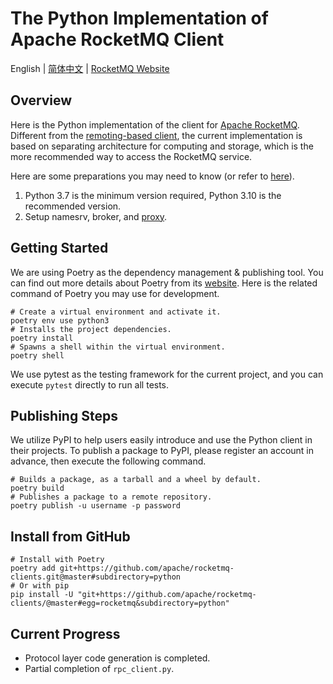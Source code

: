 # The Python Implementation of Apache RocketMQ Client

English | [简体中文](README-CN.md) | [RocketMQ Website](https://rocketmq.apache.org/)

## Overview

Here is the Python implementation of the client for [Apache RocketMQ](https://rocketmq.apache.org/). Different from the [remoting-based client](https://github.com/apache/rocketmq/tree/develop/client), the current implementation is based on separating architecture for computing and storage, which is the more recommended way to access the RocketMQ service.

Here are some preparations you may need to know (or refer to [here](https://rocketmq.apache.org/docs/quickStart/02quickstart/)).

1. Python 3.7 is the minimum version required, Python 3.10 is the recommended version.
2. Setup namesrv, broker, and [proxy](https://github.com/apache/rocketmq/tree/develop/proxy).

## Getting Started

We are using Poetry as the dependency management & publishing tool. You can find out more details about Poetry from its [website](https://python-poetry.org/). Here is the related command of Poetry you may use for development.

```shell
# Create a virtual environment and activate it.
poetry env use python3
# Installs the project dependencies.
poetry install
# Spawns a shell within the virtual environment.
poetry shell
```

We use pytest as the testing framework for the current project, and you can execute `pytest` directly to run all tests.

## Publishing Steps

We utilize PyPI to help users easily introduce and use the Python client in their projects. To publish a package to PyPI, please register an account in advance, then execute the following command.

```shell
# Builds a package, as a tarball and a wheel by default.
poetry build
# Publishes a package to a remote repository.
poetry publish -u username -p password
```

## Install from GitHub

```shell
# Install with Poetry
poetry add git+https://github.com/apache/rocketmq-clients.git@master#subdirectory=python
# Or with pip
pip install -U "git+https://github.com/apache/rocketmq-clients/@master#egg=rocketmq&subdirectory=python"
```

## Current Progress

* Protocol layer code generation is completed.
* Partial completion of `rpc_client.py`.
